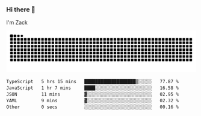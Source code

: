### Hi there 👋
I'm Zack

![](https://raw.githubusercontent.com/z4cki/z4cki/refs/heads/output/github-contribution-grid-snake.svg)
<!--START_SECTION:waka-->

```txt
TypeScript   5 hrs 15 mins   ███████████████████▒░░░░░   77.87 %
JavaScript   1 hr 7 mins     ████░░░░░░░░░░░░░░░░░░░░░   16.58 %
JSON         11 mins         ▓░░░░░░░░░░░░░░░░░░░░░░░░   02.95 %
YAML         9 mins          ▓░░░░░░░░░░░░░░░░░░░░░░░░   02.32 %
Other        0 secs          ░░░░░░░░░░░░░░░░░░░░░░░░░   00.16 %
```

<!--END_SECTION:waka-->
